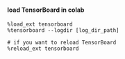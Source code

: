 #### load TensorBoard in colab
```python3
%load_ext tensorboard
%tensorboard --logdir [log_dir_path]

# if you want to reload TensorBoard
%reload_ext tensorboard
```

